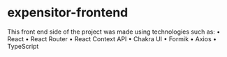 ﻿# expensitor-frontend
This front end side of the project was made using technologies such as:
• React
• React Router
• React Context API
• Chakra UI
• Formik
• Axios
• TypeScript
